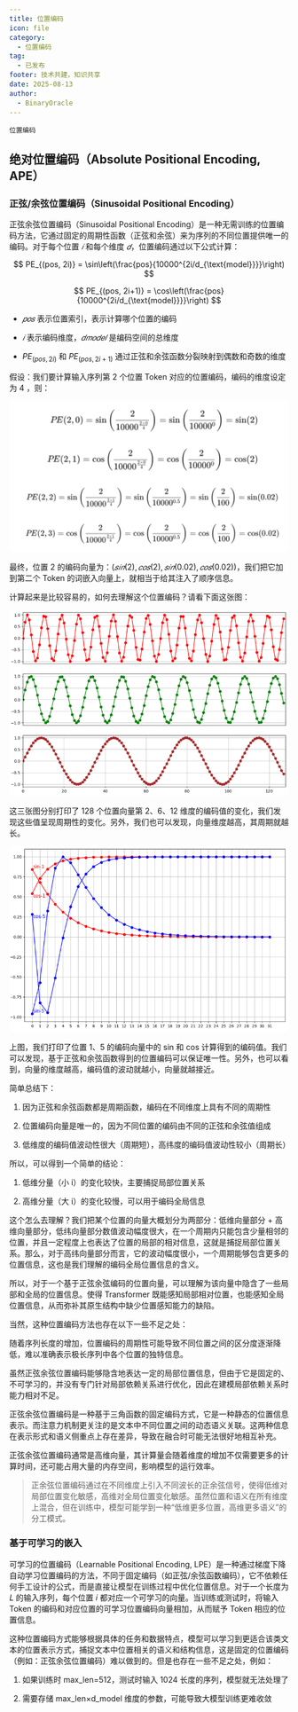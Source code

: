 ```yaml
---
title: 位置编码
icon: file
category:
  - 位置编码
tag:
  - 已发布
footer: 技术共建，知识共享
date: 2025-08-13
author:
  - BinaryOracle
---
```


`位置编码` 

<!-- more -->

## 绝对位置编码（Absolute Positional Encoding, APE）

### 正弦/余弦位置编码（Sinusoidal Positional Encoding）

正弦余弦位置编码（Sinusoidal Positional Encoding）是一种无需训练的位置编码方法，它通过固定的周期性函数（正弦和余弦）来为序列的不同位置提供唯一的编码。对于每个位置 $𝑖$ 和每个维度 $𝑑$，位置编码通过以下公式计算：

$$
PE_{(pos, 2i)} = \sin\left(\frac{pos}{10000^{2i/d_{\text{model}}}}\right)
$$

$$
PE_{(pos, 2i+1)} = \cos\left(\frac{pos}{10000^{2i/d_{\text{model}}}}\right)
$$

* $𝑝𝑜𝑠$ 表示位置索引，表示计算哪个位置的编码

* $𝑖$ 表示编码维度，$𝑑𝑚𝑜𝑑𝑒𝑙$ 是编码空间的总维度

* $PE_{(pos, 2i)}$ 和 $PE_{(pos, 2i+1)}$ 通过正弦和余弦函数分裂映射到偶数和奇数的维度

假设：我们要计算输入序列第 2 个位置 Token 对应的位置编码，编码的维度设定为 4 ，则：

![](位置编码/1.png)

最终，位置 2 的编码向量为：$(𝑠𝑖𝑛(2),𝑐𝑜𝑠(2),𝑠𝑖𝑛(0.02),𝑐𝑜𝑠(0.02))$，我们把它加到第二个 Token 的词嵌入向量上，就相当于给其注入了顺序信息。

计算起来是比较容易的，如何去理解这个位置编码？请看下面这张图：

![](位置编码/2.png)

这三张图分别打印了 128 个位置向量第 2、6、12 维度的编码值的变化，我们发现这些值呈现周期性的变化。另外，我们也可以发现，向量维度越高，其周期就越长。

![](位置编码/3.png)

上图，我们打印了位置 1、5 的编码向量中的 sin 和 cos 计算得到的编码值。我们可以发现，基于正弦和余弦函数得到的位置编码可以保证唯一性。另外，也可以看到，向量的维度越高，编码值的波动就越小，向量就越接近。

简单总结下：

1. 因为正弦和余弦函数都是周期函数，编码在不同维度上具有不同的周期性

2. 位置编码向量是唯一的，因为不同位置的编码由不同的正弦和余弦值组成

3. 低维度的编码值波动性很大（周期短），高纬度的编码值波动性较小（周期长）

所以，可以得到一个简单的结论：

1. 低维分量（小 i）的变化较快，主要捕捉局部位置关系

2. 高维分量（大 i）的变化较慢，可以用于编码全局信息

这个怎么去理解？我们把某个位置的向量大概划分为两部分：低维向量部分 + 高维向量部分，低纬向量部分数值波动幅度很大，在一个周期内只能包含少量相邻的位置，并且一定程度上也表达了位置的局部的相对信息，这就是捕捉局部位置关系。那么，对于高纬向量部分而言，它的波动幅度很小，一个周期能够包含更多的位置信息，这也是我们理解的编码全局位置信息的含义。

所以，对于一个基于正弦余弦编码的位置向量，可以理解为该向量中隐含了一些局部和全局的位置信息。使得 Transformer 既能感知局部相对位置，也能感知全局位置信息，从而弥补其原生结构中缺少位置感知能力的缺陷。

当然，这种位置编码方法也存在以下一些不足之处：

随着序列长度的增加，位置编码的周期性可能导致不同位置之间的区分度逐渐降低，难以准确表示极长序列中各个位置的独特信息。

虽然正弦余弦位置编码能够隐含地表达一定的局部位置信息，但由于它是固定的、不可学习的，并没有专门针对局部依赖关系进行优化，因此在建模局部依赖关系时能力相对不足。

正弦余弦位置编码是一种基于三角函数的固定编码方式，它是一种静态的位置信息表示。而注意力机制更关注的是文本中不同位置之间的动态语义关联。这两种信息在表示形式和语义侧重点上存在差异，导致在融合时可能无法很好地相互补充。

正弦余弦位置编码通常是高维向量，其计算量会随着维度的增加不仅需要更多的计算时间，还可能占用大量的内存空间，影响模型的运行效率。

> 正余弦位置编码通过在不同维度上引入不同波长的正余弦信号，使得低维对局部位置变化敏感，高维对全局位置变化敏感。虽然位置和语义在所有维度上混合，但在训练中，模型可能学到一种“低维更多位置，高维更多语义”的分工模式。

### 基于可学习的嵌入

可学习的位置编码（Learnable Positional Encoding, LPE）是一种通过梯度下降自动学习位置编码的方法，不同于固定编码（如正弦/余弦函数编码），它不依赖任何手工设计的公式，而是直接让模型在训练过程中优化位置信息。对于一个长度为 𝐿 的输入序列，每个位置 𝑖 都对应一个可学习的向量。当训练或测试时，将输入 Token 的编码和对应位置的可学习位置编码向量相加，从而赋予 Token 相应的位置信息。

这种位置编码方式能够根据具体的任务和数据特点，模型可以学习到更适合该类文本的位置表示方式，捕捉文本中位置相关的语义和结构信息，这是固定的位置编码（例如：正弦余弦位置编码）难以做到的。但是也存在一些不足之处，例如：

1. 如果训练时 max_len=512，测试时输入 1024 长度的序列，模型就无法处理了

2. 需要存储 max_len×d_model 维度的参数，可能导致大模型训练更难收敛

